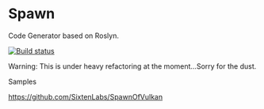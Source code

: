 # Spawn
Code Generator based on Roslyn.

[![Build status](https://ci.appveyor.com/api/projects/status/4j8aob8bqq1c8ody?svg=true)](https://ci.appveyor.com/project/pglaspey/spawn-t3qqk)

Warning: This is under heavy refactoring at the moment...Sorry for the dust.

Samples

https://github.com/SixtenLabs/SpawnOfVulkan
